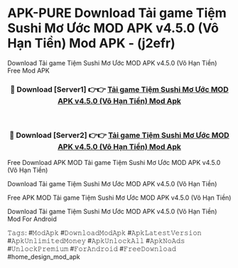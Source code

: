 # APK-PURE Download Tải game Tiệm Sushi Mơ Ước MOD APK v4.5.0 (Vô Hạn Tiền) Mod APK - (j2efr)
Download Tải game Tiệm Sushi Mơ Ước MOD APK v4.5.0 (Vô Hạn Tiền) Free Mod APK

<div align="center">
<h3>🔴 Download [Server1] 👉👉 <a href="https://apk-comot.site?title=Tải_game_Tiệm_Sushi_Mơ_Ước_MOD_APK_v4.5.0_(Vô_Hạn_Tiền)">Tải game Tiệm Sushi Mơ Ước MOD APK v4.5.0 (Vô Hạn Tiền) Mod Apk</a></h3><br>

<h3>🔴 Download [Server2] 👉👉 <a href="https://apk-comot.site?title=Tải_game_Tiệm_Sushi_Mơ_Ước_MOD_APK_v4.5.0_(Vô_Hạn_Tiền)">Tải game Tiệm Sushi Mơ Ước MOD APK v4.5.0 (Vô Hạn Tiền) Mod Apk</a></h3>
</div>


Free Download APK MOD Tải game Tiệm Sushi Mơ Ước MOD APK v4.5.0 (Vô Hạn Tiền)

Download Tải game Tiệm Sushi Mơ Ước MOD APK v4.5.0 (Vô Hạn Tiền) 

Free APK MOD Tải game Tiệm Sushi Mơ Ước MOD APK v4.5.0 (Vô Hạn Tiền) 

Download Tải game Tiệm Sushi Mơ Ước MOD APK v4.5.0 (Vô Hạn Tiền) Mod For Android

𝚃𝚊𝚐𝚜: #𝙼𝚘𝚍𝙰𝚙𝚔 #𝙳𝚘𝚠𝚗𝚕𝚘𝚊𝚍𝙼𝚘𝚍𝙰𝚙𝚔 #𝙰𝚙𝚔𝙻𝚊𝚝𝚎𝚜𝚝𝚅𝚎𝚛𝚜𝚒𝚘𝚗 #𝙰𝚙𝚔𝚄𝚗𝚕𝚒𝚖𝚒𝚝𝚎𝚍𝙼𝚘𝚗𝚎𝚢 #𝙰𝚙𝚔𝚄𝚗𝚕𝚘𝚌𝚔𝙰𝚕𝚕 #𝙰𝚙𝚔𝙽𝚘𝙰𝚍𝚜 #𝚄𝚗𝚕𝚘𝚌𝚔𝙿𝚛𝚎𝚖𝚒𝚞𝚖 #𝙵𝚘𝚛𝙰𝚗𝚍𝚛𝚘𝚒𝚍 #𝙵𝚛𝚎𝚎𝙳𝚘𝚠𝚗𝚕𝚘𝚊𝚍 #home_design_mod_apk